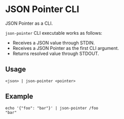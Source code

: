 # JSON Pointer CLI

JSON Pointer as a CLI.

`json-pointer` CLI executable works as follows:

- Receives a JSON value through STDIN.
- Receives a JSON Pointer as the first CLI argument.
- Returns resolved value through STDOUT.


## Usage

```
<json> | json-pointer <pointer>
```


## Example

```
echo '{"foo": "bar"}' | json-pointer /foo
"bar"
```
